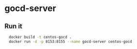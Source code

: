 # gocd-server

## Run it

```sh
  docker build -t centos-gocd .
  docker run -d -p 8153:8155 --name gocd-server centos-gocd
```
